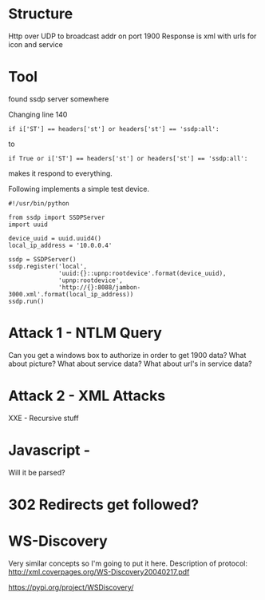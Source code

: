 <!-- TITLE: Upnp -->
<!-- SUBTITLE: A quick summary of Upnp -->

# Structure
Http over UDP to broadcast addr on port 1900
Response is xml with urls for icon and service

# Tool
found ssdp server somewhere

Changing line 140
```
if i['ST'] == headers['st'] or headers['st'] == 'ssdp:all':
```
to
```
if True or i['ST'] == headers['st'] or headers['st'] == 'ssdp:all':
```
makes it respond to everything.

Following implements a simple test device.

```
#!/usr/bin/python

from ssdp import SSDPServer
import uuid

device_uuid = uuid.uuid4()
local_ip_address = '10.0.0.4'

ssdp = SSDPServer()
ssdp.register('local',
              'uuid:{}::upnp:rootdevice'.format(device_uuid),
              'upnp:rootdevice',
              'http://{}:8088/jambon-3000.xml'.format(local_ip_address))
ssdp.run()
```

# Attack 1 - NTLM Query
Can you get a windows box to authorize in order to get 1900 data?
What about picture?
What about service data?
What about url's in service data?

# Attack 2 - XML Attacks
XXE -
Recursive stuff

# Javascript -
Will it be parsed?

# 302 Redirects get followed?

# WS-Discovery
Very similar concepts so I'm going to put it here.
Description of protocol:  http://xml.coverpages.org/WS-Discovery20040217.pdf

https://pypi.org/project/WSDiscovery/